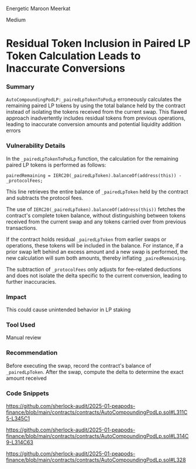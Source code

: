 Energetic Maroon Meerkat

Medium

# Residual Token Inclusion in Paired LP Token Calculation Leads to Inaccurate Conversions

### Summary
`AutoCompoundingPodLP:_pairedLpTokenToPodLp` erroneously calculates the remaining paired LP tokens by using the total balance held by the contract instead of isolating the tokens received from the current swap. This flawed approach inadvertently includes residual tokens from previous operations, leading to inaccurate conversion amounts and potential liquidity addition errors


### Vulnerability Details
In the `_pairedLpTokenToPodLp` function, the calculation for the remaining paired LP tokens is performed as follows:

```solidity
pairedRemaining = IERC20(_pairedLpToken).balanceOf(address(this)) - _protocolFees;
```

This line retrieves the entire balance of `_pairedLpToken` held by the contract and subtracts the protocol fees.

The use of `IERC20(_pairedLpToken).balanceOf(address(this))` fetches the contract's complete token balance, without distinguishing between tokens received from the current swap and any tokens carried over from previous transactions.

If the contract holds residual `_pairedLpToken` from earlier swaps or operations, these tokens will be included in the balance. For instance, if a prior swap left behind an excess amount and a new swap is performed, the new calculation will sum both amounts, thereby inflating `_pairedRemaining`.

The subtraction of `_protocolFees` only adjusts for fee-related deductions and does not isolate the delta specific to the current conversion, leading to further inaccuracies.

### Impact
This could cause unintended behavior in LP staking

### Tool Used
Manual review

### Recommendation
Before executing the swap, record the contract's balance of` _pairedLpToken`. After the swap, compute the delta to determine the exact amount received

### Code Snippets
https://github.com/sherlock-audit/2025-01-peapods-finance/blob/main/contracts/contracts/AutoCompoundingPodLp.sol#L311C5-L345C1

https://github.com/sherlock-audit/2025-01-peapods-finance/blob/main/contracts/contracts/AutoCompoundingPodLp.sol#L314C9-L314C63

https://github.com/sherlock-audit/2025-01-peapods-finance/blob/main/contracts/contracts/AutoCompoundingPodLp.sol#L328
